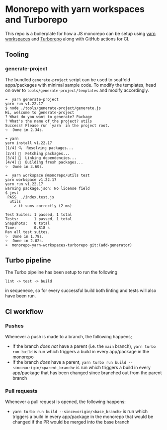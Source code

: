 # Monorepo with yarn workspaces and Turborepo
This repo is a boilerplate for how a JS monorepo can be setup using [yarn workspaces](https://classic.yarnpkg.com/lang/en/docs/workspaces/) and [Turborepo](https://turborepo.org/) along with GitHub actions for CI.

## Tooling
### generate-project
The bundled `generate-project` script can be used to scaffold apps/packages with minimal sample code. To modify the templates, head on over to `tools/generate-project/templates` and modify accordingly.

```
➜  yarn generate-project
yarn run v1.22.17
$ node ./tools/generate-project/generate.js
Hi, welcome to generate-project
? What do you want to generate? Package
? What's the name of the project? utils
Success! Please run `yarn` in the project root.
✨  Done in 2.34s.

➜ yarn
yarn install v1.22.17
[1/4] 🔍  Resolving packages...
[2/4] 🚚  Fetching packages...
[3/4] 🔗  Linking dependencies...
[4/4] 🔨  Building fresh packages...
✨  Done in 3.60s.

➜  yarn workspace @monorepo/utils test
yarn workspace v1.22.17
yarn run v1.22.17
warning package.json: No license field
$ jest
 PASS  ./index.test.js
  utils
    ✓ it sums correctly (2 ms)

Test Suites: 1 passed, 1 total
Tests:       1 passed, 1 total
Snapshots:   0 total
Time:        0.818 s
Ran all test suites.
✨  Done in 1.79s.
✨  Done in 2.02s.
➜  monorepo-yarn-workspaces-turborepo git:(add-generator)
```

## Turbo pipeline
The Turbo pipeline has been setup to run the following
```
lint -> test -> build
```
in sequenece, so for every successful build both linting and tests will also have been run.

## CI workflow
### Pushes
Whenever a push is made to a branch, the following happens;
- If the branch *does not* have a parent (i.e. the `main` branch), `yarn turbo run build` is run which triggers a build in every app/package in the monorepo
- If the branch *does* have a parent, `yarn turbo run build --since=origin/<parent_branch>` is run which triggers a build in every app/package that has been changed since branched out from the parent branch

### Pull requests
Whenever a pull request is opened, the following happens:
- `yarn turbo run build --since=origin/<base_branch>` is run which triggers a build in every app/package in the monorepo that would be changed if the PR would be merged into the base branch
